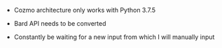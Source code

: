 - Cozmo architecture only works with Python 3.7.5
- Bard API needs to be converted

- Constantly be waiting for a new input from which I 
will manually input
